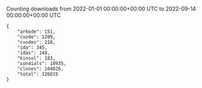 
Counting downloads from 2022-01-01 00:00:00+00:00 UTC to 2022-09-14 00:00:00+00:00 UTC

```
{
    "arkode": 151,
    "cvode": 1209,
    "cvodes": 218,
    "ida": 345,
    "idas": 148,
    "kinsol": 183,
    "sundials": 18935,
    "clones": 104826,
    "total": 126015
}
```
